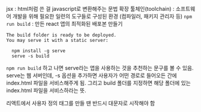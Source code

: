 jsx : html처럼 쓴 걸 javascript로 변환해주는 문법 확장
툴체인(toolchain) : 소프트웨어 개발을 위해 필요한 일련의 도구들로 구성된 환경 (컴파일러, 패키지 관리자 등)
`npm run build` : 만든 react 앱의 최적화된 배포본 만들기

```shell
The build folder is ready to be deployed.
You may serve it with a static server:

  npm install -g serve
  serve -s build
```

`npm run build` 하고 나면 serve라는 앱을 사용하는 것을 추천하는 문구를 볼 수 있음.
serve는 웹 서버인데, -s 옵션을 추가하면 사용자가 어떤 경로로 들어오든 간에 index.html 파일을 서비스해주게 됨.
그리고 build 폴더를 지정하면 해당 폴더에 있는 index.html 파일을 서비스하라는 뜻.

리액트에서 사용자 정의 태그를 만들 땐 반드시 대문자로 시작해야 함

